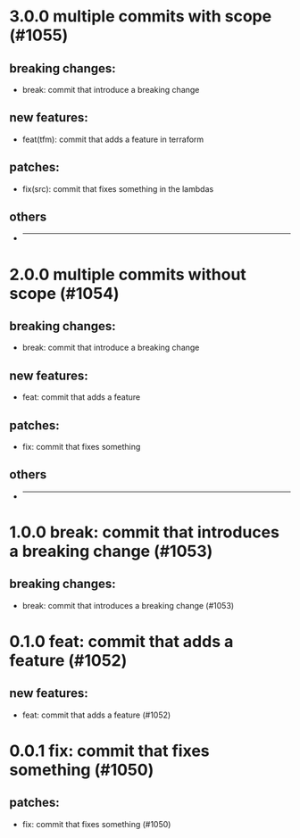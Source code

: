 # 3.0.0 multiple commits with scope (#1055)

## breaking changes:
* break: commit that introduce a breaking change
## new features:
* feat(tfm): commit that adds a feature in terraform
## patches:
* fix(src): commit that fixes something in the lambdas
## others
* ---------

# 2.0.0 multiple commits without scope (#1054)

## breaking changes:
* break: commit that introduce a breaking change
## new features:
* feat: commit that adds a feature
## patches:
* fix: commit that fixes something
## others
* ---------

# 1.0.0 break: commit that introduces a breaking change (#1053)

## breaking changes:
* break: commit that introduces a breaking change (#1053)

# 0.1.0 feat: commit that adds a feature (#1052)

## new features:
* feat: commit that adds a feature (#1052)

# 0.0.1 fix: commit that fixes something (#1050)

## patches:
* fix: commit that fixes something (#1050)


